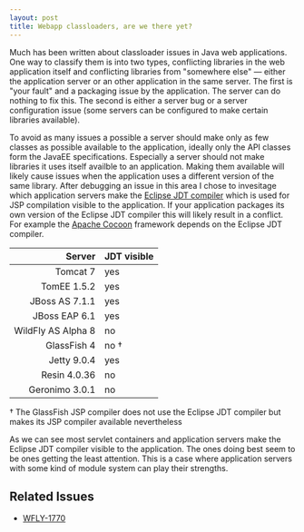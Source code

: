 ```yaml
---
layout: post
title: Webapp classloaders, are we there yet? 
---
```


Much has been written about classloader issues in Java web applications. One way to classify them is into two types, conflicting libraries in the web application itself and conflicting libraries from "somewhere else" — either the application server or an other application in the same server. The first is "your fault" and a packaging issue by the application. The server can do nothing to fix this. The second is either a server bug or a server configuration issue (some servers can be configured to make certain libraries available).

To avoid as many issues a possible a server should make only as few classes as possible available to the application, ideally only the API classes form the JavaEE specifications. Especially a server should not make libraries it uses itself availble to an application. Making them available will likely cause issues when the application uses a different version of the same library. After debugging an issue in this area I chose to invesitage which application servers make the [Eclipse JDT compiler](http://www.eclipse.org/jdt/core/) which is used for JSP compilation visible to the application. If your application packages its own version of the Eclipse JDT compiler this will likely result in a conflict. For example the [Apache Cocoon](http://cocoon.apache.org) framework depends on the Eclipse JDT compiler.

| Server             | JDT visible | 
| -----------------: | ----------- |
| Tomcat 7           | yes         |
| TomEE 1.5.2        | yes         |
| JBoss AS 7.1.1     | yes         |
| JBoss EAP 6.1      | yes         |
| WildFly AS Alpha 8 | no          |
| GlassFish 4        | no †        |
| Jetty 9.0.4        | yes         |
| Resin 4.0.36       | no          |
| Geronimo 3.0.1     | no          |
 
† The GlassFish JSP compiler does not use the Eclipse JDT compiler but makes its JSP compiler available nevertheless

As we can see most servlet containers and application servers make the Eclipse JDT compiler visible to the application. The ones doing best seem to be ones getting the least attention. This is a case where application servers with some kind of module system can play their strengths.

Related Issues
--------------
 * [WFLY-1770](https://issues.jboss.org/browse/WFLY-1770)


